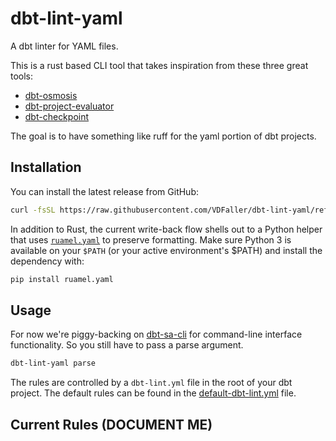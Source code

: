 # dbt-lint-yaml
A dbt linter for YAML files.

This is a rust based CLI tool that takes inspiration from these three great tools:
* [dbt-osmosis](https://github.com/z3z1ma/dbt-osmosis)
* [dbt-project-evaluator](https://github.com/dbt-labs/dbt-project-evaluator)
* [dbt-checkpoint](https://github.com/dbt-checkpoint/dbt-checkpoint)

The goal is to have something like ruff for the yaml portion of dbt projects.  


## Installation
You can install the latest release from GitHub:

``` bash
curl -fsSL https://raw.githubusercontent.com/VDFaller/dbt-lint-yaml/refs/heads/main/install.sh | sh -s -- --update
```

In addition to Rust, the current write-back flow shells out to a Python helper that
uses [`ruamel.yaml`](https://pypi.org/project/ruamel.yaml/) to preserve formatting.
Make sure Python 3 is available on your `$PATH` (or your active environment's $PATH) and install the dependency with:

```bash
pip install ruamel.yaml
```

## Usage
For now we're piggy-backing on [dbt-sa-cli](https://github.com/dbt-labs/dbt-sa-cli) for command-line interface functionality. So you still have to pass a parse argument.

``` bash
dbt-lint-yaml parse
```

The rules are controlled by a `dbt-lint.yml` file in the root of your dbt project. 
The default rules can be found in the [default-dbt-lint.yml](./default-dbt-lint.toml) file.


## Current Rules (DOCUMENT ME)

